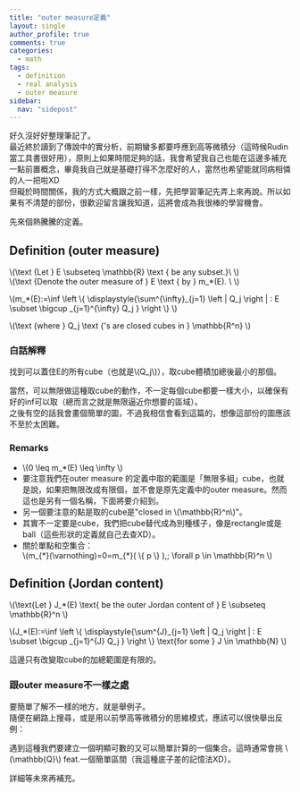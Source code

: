 ```yaml
---
title: "outer measure定義"
layout: single
author_profile: true
comments: true
categories:
  - math
tags:
  - definition
  - real analysis
  - outer measure
sidebar:
  nav: "sidepost"
---
```

好久沒好好整理筆記了。  
最近終於讀到了傳說中的實分析，前期蠻多都要呼應到高等微積分（這時候Rudin當工具書很好用），原則上如果時間足夠的話，我會希望我自己也能在這邊多補充一點前置概念，畢竟我自己就是基礎打得不怎麼好的人，當然也希望能就同病相憐的人一把啦XD  
但礙於時間關係，我的方式大概跟之前一樣，先把學習筆記先弄上來再說。所以如果有不清楚的部份，很歡迎留言讓我知道，這將會成為我很棒的學習機會。

先來個熱騰騰的定義。

## Definition (outer measure)
\\(\text {Let } E \subseteq \mathbb{R} \text { be any subset.}\\ \\)  
\\(\text {Denote the outer measure of } E \text { by } m_*(E). \\ \\)

\\(m_*(E):=\inf \left \\{ \displaystyle{\sum^{\infty}_{j=1} \left \| Q_j \right \| : E \subset \bigcup _{j=1}^{\infty} Q_j } \right \\} \\)

\\(\text {where } Q_j \text {\'s are closed cubes in } \mathbb{R^n} \\)

### 白話解釋
找到可以蓋住E的所有cube（也就是\\(Q_j\\)），取cube體積加總後最小的那個。

當然，可以無限做這種取cube的動作，不一定每個cube都要一樣大小，以確保有好的inf可以取（總而言之就是無限逼近你想要的區域）。  
之後有空的話我會畫個簡單的圖，不過我相信會看到這篇的，想像這部份的圖應該不至於太困難。

### Remarks
* \\(0 \leq m_*(E) \leq \infty \\)
* 要注意我們在outer measure 的定義中取的範圍是「無限多組」cube，也就是說，如果把無限改成有限個，並不會是原先定義中的outer measure。然而這也是另有一個名稱，下面將要介紹到。
* 另一個要注意的點是取的cube是"closed in \\(\mathbb{R}^n\\)"。
* 其實不一定要是cube，我們把cube替代成為別種樣子，像是rectangle或是ball（這些形狀的定義就自己去查XD）。
* 關於單點和空集合：   
  \\(m_{\*}(\varnothing)=0=m_{\*}( \\{ p \\} ),\; \forall p \in \mathbb{R}^n \\) 

## Definition (Jordan content)
\\(\text{Let } J_*(E) \text{ be the outer Jordan content of } E \subseteq \mathbb{R}^n \\)

\\(J_*(E):=\inf \left \\{ \displaystyle{\sum^{J}_{j=1} \left \| Q_j \right \| : E \subset \bigcup _{j=1}^{J} Q_j } \right \\} \text{for some } J \in \mathbb{N} \\)

這邊只有改變取cube的加總範圍是有限的。

### 跟outer measure不一樣之處
要簡單了解不一樣的地方，就是舉例子。  
隨便在網路上搜尋，或是用以前學高等微積分的思維模式，應該可以很快舉出反例：

遇到這種我們要建立一個明顯可數的又可以簡單計算的一個集合。這時通常會挑 \\(\mathbb{Q}\\) feat.一個簡單區間（我這種底子差的記憶法XD）。

詳細等未來再補充。




